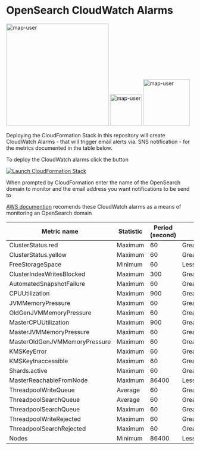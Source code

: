 # OpenSearch CloudWatch Alarms

<img width="275" alt="map-user" src="https://img.shields.io/badge/cloudformation template deployments-318-blue"> <img width="85" alt="map-user" src="https://img.shields.io/badge/views-4665-green"> <img width="125" alt="map-user" src="https://img.shields.io/badge/unique visits-1514-green">

Deploying the CloudFormation Stack in this repository will create CloudWatch Alarms - that will trigger email alerts via. SNS notification - for the metrics documented in the table below.

To deploy the CloudWatch alarms click the button

[![Launch CloudFormation Stack](https://sharkech-public.s3.amazonaws.com/misc-public/cloudformation-launch-stack.png)](https://console.aws.amazon.com/cloudformation/home#/stacks/new?stackName=open-search-cloudwatch-alarms&templateURL=https://sharkech-public.s3.amazonaws.com/misc-public/OpenSearch_cloudwatch_alarms.yaml)

When prompted by CloudFormation enter the name of the OpenSearch domain to monitor and the email address you want notifications to be send to

[AWS documention](https://docs.aws.amazon.com/opensearch-service/latest/developerguide/cloudwatch-alarms.html) recomends these CloudWatch alarms as a means of monitoring an OpenSearch domain

| Metric name                    | Statistic | Period (second) | ComparisonOperator            | Threshold | EvaluationPeriods |
|--------------------------------|-----------|-----------------| ------------------------------|-----------|-------------------|
| ClusterStatus.red              | Maximum   | 60              | GreaterThanOrEqualToThreshold | 1         | 1                 |
| ClusterStatus.yellow           | Maximum   | 60              | GreaterThanOrEqualToThreshold | 1         | 5                 |
| FreeStorageSpace               | Minimum   | 60              | LessThanOrEqualToThreshold    | 20480     | 1                 |
| ClusterIndexWritesBlocked      | Maximum   | 300             | GreaterThanOrEqualToThreshold | 1         | 1                 |
| AutomatedSnapshotFailure       | Maximum   | 60              | GreaterThanOrEqualToThreshold | 1         | 1                 |
| CPUUtilization                 | Maximum   | 900             | GreaterThanOrEqualToThreshold | 80        | 3                 |
| JVMMemoryPressure              | Maximum   | 60              | GreaterThanOrEqualToThreshold | 95        | 3                 |
| OldGenJVMMemoryPressure        | Maximum   | 60              | GreaterThanOrEqualToThreshold | 80        | 3                 |
| MasterCPUUtilization           | Maximum   | 900             | GreaterThanOrEqualToThreshold | 50        | 3                 |
| MasterJVMMemoryPressure        | Maximum   | 60              | GreaterThanOrEqualToThreshold | 95        | 3                 |
| MasterOldGenJVMMemoryPressure  | Maximum   | 60              | GreaterThanOrEqualToThreshold | 80        | 3                 |
| KMSKeyError                    | Maximum   | 60              | GreaterThanOrEqualToThreshold | 1         | 1                 |
| KMSKeyInaccessible             | Maximum   | 60              | GreaterThanOrEqualToThreshold | 1         | 1                 |
| Shards.active                  | Maximum   | 60              | GreaterThanOrEqualToThreshold | 30000     | 1                 |
| MasterReachableFromNode        | Maximum   | 86400           | LessThanThreshold             | 1         | 1                 |
| ThreadpoolWriteQueue           | Average   | 60              | GreaterThanOrEqualToThreshold | 100       | 1                 |
| ThreadpoolSearchQueue          | Average   | 60              | GreaterThanOrEqualToThreshold | 500       | 1                 |
| ThreadpoolSearchQueue          | Maximum   | 60              | GreaterThanOrEqualToThreshold | 5000      | 1                 |
| ThreadpoolWriteRejected        | Maximum   | 60              | GreaterThanOrEqualToThreshold | 1         | 1                 |
| ThreadpoolSearchRejected       | Maximum   | 60              | GreaterThanOrEqualToThreshold | 1         | 1                 |
| Nodes                          | Minimum   | 86400           | LessThanThreshold             | 1         | 1                 |
